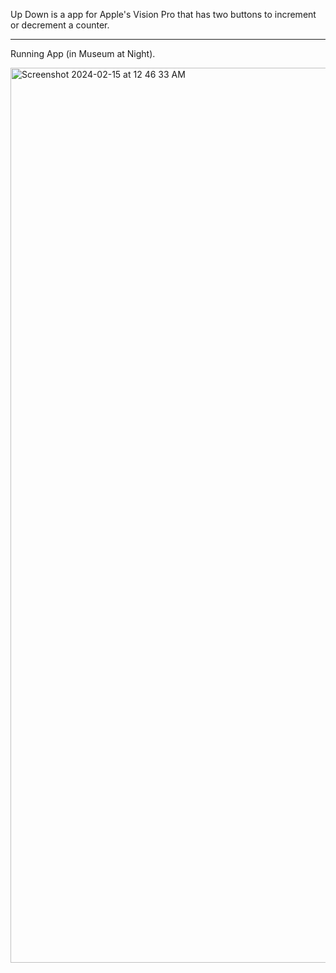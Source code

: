 Up Down is a app for Apple's Vision Pro that has two buttons to increment or decrement a counter.

---

Running App (in Museum at Night).

<img width="1432" alt="Screenshot 2024-02-15 at 12 46 33 AM" src="https://github.com/raheemlawal/UpDown/assets/76723523/cba4d28d-7df5-4093-ac61-e40fe0fa93cb">

